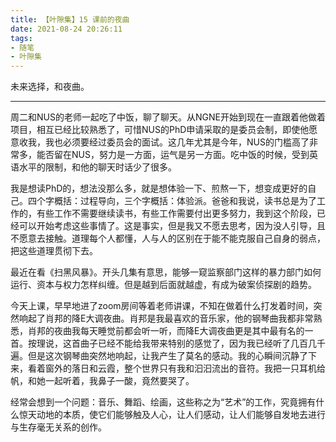 ```yaml
---
title: 【叶隙集】15 课前的夜曲
date: 2021-08-24 20:26:11
tags:
- 随笔
- 叶隙集
---
```


未来选择，和夜曲。

<!--more-->

-------------

周二和NUS的老师一起吃了中饭，聊了聊天。从NGNE开始到现在一直跟着他做着项目，相互已经比较熟悉了，可惜NUS的PhD申请采取的是委员会制，即使他愿意收我，我也必须要经过委员会的面试。这几年尤其是今年，NUS的门槛高了非常多，能否留在NUS，努力是一方面，运气是另一方面。吃中饭的时候，受到英语水平的限制，和他的聊天时话少了很多。

我是想读PhD的，想法没那么多，就是想体验一下、煎熬一下，想变成更好的自己。四个字概括：过程导向，三个字概括：体验派。爸爸和我说，读书总是为了工作的，有些工作不需要继续读书，有些工作需要付出更多努力，我到这个阶段，已经可以开始考虑这些事情了。这是事实，但是我又不愿去思考，因为没人引导，且不愿意去接触。道理每个人都懂，人与人的区别在于能不能克服自己自身的弱点，把这些道理贯彻下去。

最近在看《扫黑风暴》。开头几集有意思，能够一窥监察部门这样的暴力部门如何运行、资本与权力怎样纠缠。但是越到后面就越虚，有成为破案侦探剧的趋势。

今天上课，早早地进了zoom房间等着老师讲课，不知在做着什么打发着时间，突然响起了肖邦的降E大调夜曲。肖邦是我最喜欢的音乐家，他的钢琴曲我都非常熟悉，肖邦的夜曲我每天睡觉前都会听一听，而降E大调夜曲更是其中最有名的一首。按理说，这首曲子已经不能给我带来特别的感觉了，因为我已经听了几百几千遍。但是这次钢琴曲突然地响起，让我产生了莫名的感动。我的心瞬间沉静了下来，看着窗外的落日和云霞，整个世界只有我和汩汩流出的音符。我把一只耳机给帆，和她一起听着，我鼻子一酸，竟然要哭了。

经常会想到一个问题：音乐、舞蹈、绘画，这些称之为“艺术”的工作，究竟拥有什么惊天动地的本质，使它们能够触及人心，让人们感动，让人们能够自发地去进行与生存毫无关系的创作。
